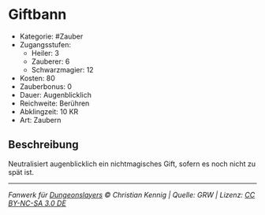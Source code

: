 # Giftbann

- Kategorie: #Zauber
- Zugangsstufen:
  - Heiler: 3
  - Zauberer: 6
  - Schwarzmagier: 12
- Kosten: 80
- Zauberbonus: 0
- Dauer: Augenblicklich
- Reichweite: Berühren
- Abklingzeit: 10 KR
- Art: Zaubern

## Beschreibung

Neutralisiert augenblicklich ein nichtmagisches Gift, sofern es noch nicht zu spät ist.

---

_Fanwerk für [Dungeonslayers](https://www.dungeonslayers.net/) © Christian Kennig | Quelle: GRW | Lizenz: [CC BY-NC-SA 3.0 DE](https://creativecommons.org/licenses/by-nc-sa/3.0/de/)_

